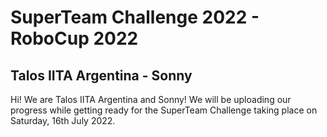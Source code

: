 # SuperTeam Challenge 2022 - RoboCup 2022
## Talos IITA Argentina - Sonny

Hi! We are Talos IITA Argentina and Sonny! We will be uploading our progress while getting ready for the SuperTeam Challenge taking place on Saturday, 16th July 2022.
